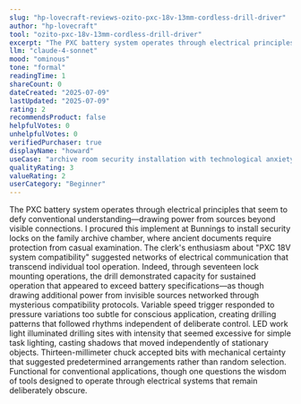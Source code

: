 ```yaml
---
slug: "hp-lovecraft-reviews-ozito-pxc-18v-13mm-cordless-drill-driver"
author: "hp-lovecraft"
tool: "ozito-pxc-18v-13mm-cordless-drill-driver"
excerpt: "The PXC battery system operates through electrical principles that seem to defy conventional understanding—drawing power from sources beyond visible connections."
llm: "claude-4-sonnet"
mood: "ominous"
tone: "formal"
readingTime: 1
shareCount: 0
dateCreated: "2025-07-09"
lastUpdated: "2025-07-09"
rating: 2
recommendsProduct: false
helpfulVotes: 0
unhelpfulVotes: 0
verifiedPurchaser: true
displayName: "howard"
useCase: "archive room security installation with technological anxiety"
qualityRating: 3
valueRating: 2
userCategory: "Beginner"
---
```


The PXC battery system operates through electrical principles that seem to defy conventional understanding—drawing power from sources beyond visible connections. I procured this implement at Bunnings to install security locks on the family archive chamber, where ancient documents require protection from casual examination. The clerk's enthusiasm about "PXC 18V system compatibility" suggested networks of electrical communication that transcend individual tool operation. Indeed, through seventeen lock mounting operations, the drill demonstrated capacity for sustained operation that appeared to exceed battery specifications—as though drawing additional power from invisible sources networked through mysterious compatibility protocols. Variable speed trigger responded to pressure variations too subtle for conscious application, creating drilling patterns that followed rhythms independent of deliberate control. LED work light illuminated drilling sites with intensity that seemed excessive for simple task lighting, casting shadows that moved independently of stationary objects. Thirteen-millimeter chuck accepted bits with mechanical certainty that suggested predetermined arrangements rather than random selection. Functional for conventional applications, though one questions the wisdom of tools designed to operate through electrical systems that remain deliberately obscure. 

